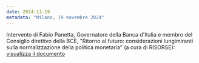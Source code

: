 ```yaml
---
date: 2024-11-19
metadata: "Milano, 19 novembre 2024"
---
```


Intervento di Fabio Panetta, Governatore della Banca d'Italia e membro del Consiglio direttivo della BCE, "Ritorno al futuro: considerazioni lungimiranti sulla normalizzazione della politica monetaria" (a cura di RISORSE): <a href="/assets/2024-11-19-panetta.pdf" target="_blank">visualizza il documento</a>
